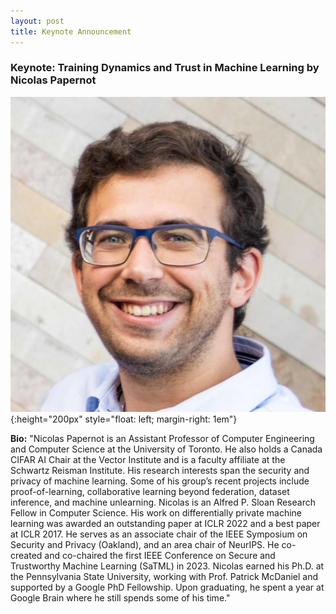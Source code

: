 ```yaml
---
layout: post
title: Keynote Announcement
---
```


### Keynote: Training Dynamics and Trust in Machine Learning by Nicolas Papernot

![Nicolas](../public/post/Nicolas%20Papernot.jpeg){:height="200px" style="float: left; margin-right: 1em"} 

**Bio:** "Nicolas Papernot is an Assistant Professor of Computer Engineering and Computer Science at the 
University of Toronto. He also holds a Canada CIFAR AI Chair at the Vector Institute and is a faculty 
affiliate at the Schwartz Reisman Institute. His research interests span the security and privacy of 
machine learning. Some of his group’s recent projects include proof-of-learning, collaborative learning 
beyond federation, dataset inference, and machine unlearning. Nicolas is an Alfred P. Sloan Research 
Fellow in Computer Science. His work on differentially private machine learning was awarded an 
outstanding paper at ICLR 2022 and a best paper at ICLR 2017. He serves as an associate chair of the 
IEEE Symposium on Security and Privacy (Oakland), and an area chair of NeurIPS. 
He co-created and co-chaired the first IEEE Conference on Secure and Trustworthy Machine Learning (SaTML) in 2023. Nicolas 
earned his Ph.D. at the Pennsylvania State University, working with Prof. Patrick McDaniel and 
supported by a Google PhD Fellowship. Upon graduating, he spent a year at Google Brain where he still 
spends some of his time."
